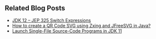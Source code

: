 ## Related Blog Posts
- [JDK 12 – JEP 325 Switch Expressions](https://sanaulla.info/2019/04/13/jdk-12-switch-expressions/)
- [How to create a QR Code SVG using Zxing and JFreeSVG in Java?](https://sanaulla.info/2019/04/12/how-to-create-a-qr-code-svg-using-zxing-and-jfreesvg-in-java/)
- [Launch Single-File Source-Code Programs in JDK 11](https://sanaulla.info/2018/07/05/launch-single-file-source-code-programs-in-jdk-11/)